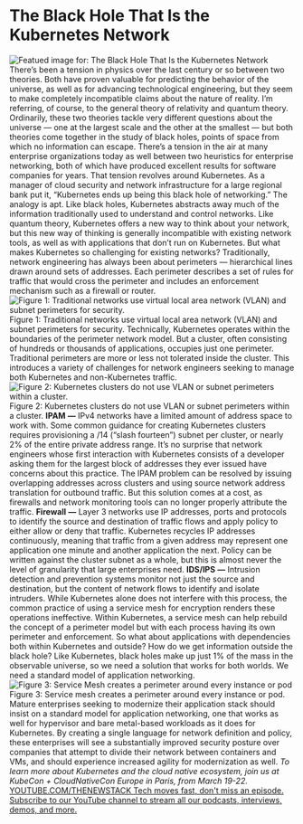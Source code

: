 # The Black Hole That Is the Kubernetes Network
![Featued image for: The Black Hole That Is the Kubernetes Network](https://cdn.thenewstack.io/media/2024/02/bde635cc-black-hole-1024x576.png)
There’s been a tension in physics over the last century or so between two theories. Both have proven valuable for predicting the behavior of the universe, as well as for advancing technological engineering, but they seem to make completely incompatible claims about the nature of reality.
I’m referring, of course, to the general theory of relativity and quantum theory. Ordinarily, these two theories tackle very different questions about the universe — one at the largest scale and the other at the smallest — but both theories come together in the study of black holes, points of space from which no information can escape.
There’s a tension in the air at many enterprise organizations today as well between two heuristics for enterprise networking, both of which have produced excellent results for software companies for years. That tension revolves around Kubernetes. As a manager of cloud security and network infrastructure for a large regional bank put it, “Kubernetes ends up being this black hole of networking.”
The analogy is apt. Like black holes, Kubernetes abstracts away much of the information traditionally used to understand and control networks. Like quantum theory, Kubernetes offers a new way to think about your network, but this new way of thinking is generally incompatible with existing network tools, as well as with applications that don’t run on Kubernetes. But what makes Kubernetes so challenging for existing networks?
Traditionally, network engineering has always been about perimeters — hierarchical lines drawn around sets of addresses. Each perimeter describes a set of rules for traffic that would cross the perimeter and includes an enforcement mechanism such as a firewall or router.
![Figure 1: Traditional networks use virtual local area network (VLAN) and subnet perimeters for security.](https://cdn.thenewstack.io/media/2024/03/cbafbb45-network3.jpg)
Figure 1: Traditional networks use virtual local area network (VLAN) and subnet perimeters for security.
Technically, Kubernetes operates within the boundaries of the perimeter network model. But a cluster, often consisting of hundreds or thousands of applications, occupies just one perimeter. Traditional perimeters are more or less not tolerated inside the cluster. This introduces a variety of challenges for network engineers seeking to manage both Kubernetes and non-Kubernetes traffic.
![Figure 2: Kubernetes clusters do not use VLAN or subnet perimeters within a cluster.](https://cdn.thenewstack.io/media/2024/02/d3615242-image2.png)
Figure 2: Kubernetes clusters do not use VLAN or subnet perimeters within a cluster.
**IPAM** **—** IPv4 networks have a limited amount of address space to work with. Some common guidance for creating Kubernetes clusters requires provisioning a /14 (“slash fourteen”) subnet per cluster, or nearly 2% of the entire private address range. It’s no surprise that network engineers whose first interaction with Kubernetes consists of a developer asking them for the largest block of addresses they ever issued have concerns about this practice.
The IPAM problem can be resolved by issuing overlapping addresses across clusters and using source network address translation for outbound traffic. But this solution comes at a cost, as firewalls and network monitoring tools can no longer properly attribute the traffic.
**Firewall** **—** Layer 3 networks use IP addresses, ports and protocols to identify the source and destination of traffic flows and apply policy to either allow or deny that traffic. Kubernetes recycles IP addresses continuously, meaning that traffic from a given address may represent one application one minute and another application the next. Policy can be written against the cluster subnet as a whole, but this is almost never the level of granularity that large enterprises need. **IDS/IPS** **—** Intrusion detection and prevention systems monitor not just the source and destination, but the content of network flows to identify and isolate intruders. While Kubernetes alone does not interfere with this process, the common practice of using a service mesh for encryption renders these operations ineffective.
Within Kubernetes, a service mesh can help rebuild the concept of a perimeter model but with each process having its own perimeter and enforcement. So what about applications with dependencies both within Kubernetes and outside? How do we get information outside the black hole? Like Kubernetes, black holes make up just 1% of the mass in the observable universe, so we need a solution that works for both worlds. We need a standard model of application networking.
![Figure 3: Service Mesh creates a perimeter around every instance or pod](https://cdn.thenewstack.io/media/2024/02/bf5ba26d-image5.png)
Figure 3: Service mesh creates a perimeter around every instance or pod.
Mature enterprises seeking to modernize their application stack should insist on a standard model for application networking, one that works as well for hypervisor and bare metal-based workloads as it does for Kubernetes. By creating a single language for network definition and policy, these enterprises will see a substantially improved security posture over companies that attempt to divide their network between containers and VMs, and should experience increased agility for modernization as well.
*To learn more about Kubernetes and the cloud native ecosystem, join us at KubeCon + CloudNativeCon Europe in Paris, from March 19-22.* [
YOUTUBE.COM/THENEWSTACK
Tech moves fast, don't miss an episode. Subscribe to our YouTube
channel to stream all our podcasts, interviews, demos, and more.
](https://youtube.com/thenewstack?sub_confirmation=1)
